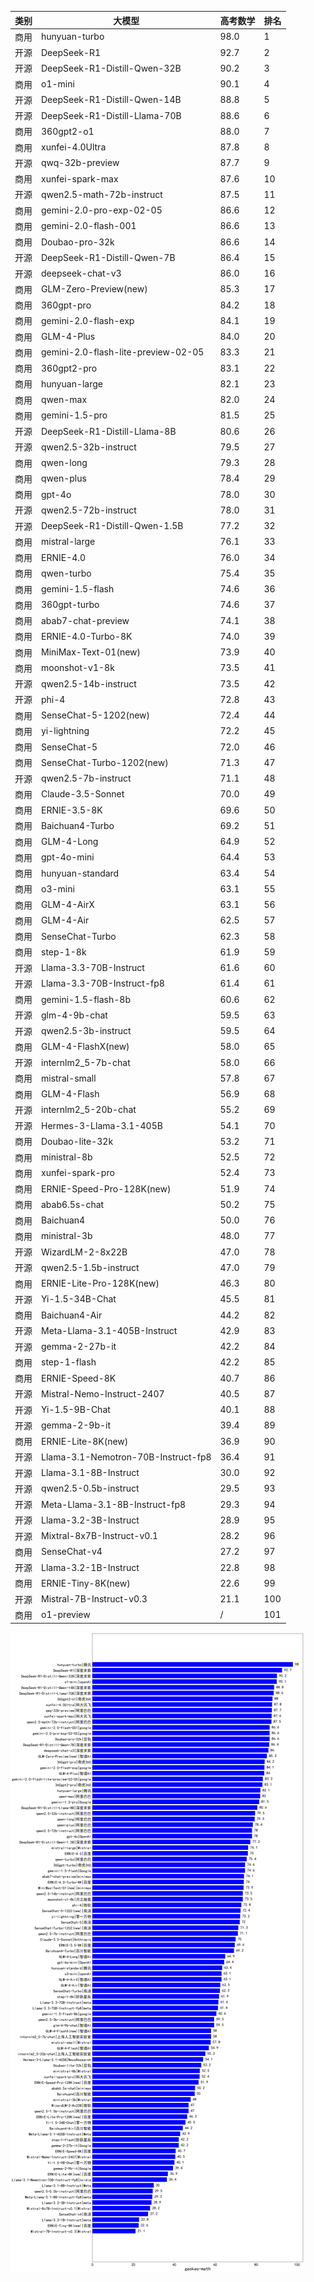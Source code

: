 
| 类别 | 大模型                         | 高考数学 | 排名 |
|-----|------------------------------|---------|----|
|商用|hunyuan-turbo|98.0|1|
|开源|DeepSeek-R1|92.7|2|
|开源|DeepSeek-R1-Distill-Qwen-32B|90.2|3|
|商用|o1-mini|90.1|4|
|开源|DeepSeek-R1-Distill-Qwen-14B|88.8|5|
|开源|DeepSeek-R1-Distill-Llama-70B|88.6|6|
|商用|360gpt2-o1|88.0|7|
|商用|xunfei-4.0Ultra|87.8|8|
|开源|qwq-32b-preview|87.7|9|
|商用|xunfei-spark-max|87.6|10|
|开源|qwen2.5-math-72b-instruct|87.5|11|
|商用|gemini-2.0-pro-exp-02-05|86.6|12|
|商用|gemini-2.0-flash-001|86.6|13|
|商用|Doubao-pro-32k|86.6|14|
|开源|DeepSeek-R1-Distill-Qwen-7B|86.4|15|
|开源|deepseek-chat-v3|86.0|16|
|商用|GLM-Zero-Preview(new)|85.3|17|
|商用|360gpt-pro|84.2|18|
|商用|gemini-2.0-flash-exp|84.1|19|
|商用|GLM-4-Plus|84.0|20|
|商用|gemini-2.0-flash-lite-preview-02-05|83.3|21|
|商用|360gpt2-pro|83.1|22|
|商用|hunyuan-large|82.1|23|
|商用|qwen-max|82.0|24|
|商用|gemini-1.5-pro|81.5|25|
|开源|DeepSeek-R1-Distill-Llama-8B|80.6|26|
|开源|qwen2.5-32b-instruct|79.5|27|
|商用|qwen-long|79.3|28|
|商用|qwen-plus|78.4|29|
|商用|gpt-4o|78.0|30|
|开源|qwen2.5-72b-instruct|78.0|31|
|开源|DeepSeek-R1-Distill-Qwen-1.5B|77.2|32|
|商用|mistral-large|76.1|33|
|商用|ERNIE-4.0|76.0|34|
|商用|qwen-turbo|75.4|35|
|商用|gemini-1.5-flash|74.6|36|
|商用|360gpt-turbo|74.6|37|
|商用|abab7-chat-preview|74.1|38|
|商用|ERNIE-4.0-Turbo-8K|74.0|39|
|商用|MiniMax-Text-01(new)|73.9|40|
|商用|moonshot-v1-8k|73.5|41|
|开源|qwen2.5-14b-instruct|73.5|42|
|开源|phi-4|72.8|43|
|商用|SenseChat-5-1202(new)|72.4|44|
|商用|yi-lightning|72.2|45|
|商用|SenseChat-5|72.0|46|
|商用|SenseChat-Turbo-1202(new)|71.3|47|
|开源|qwen2.5-7b-instruct|71.1|48|
|商用|Claude-3.5-Sonnet|70.0|49|
|商用|ERNIE-3.5-8K|69.6|50|
|商用|Baichuan4-Turbo|69.2|51|
|商用|GLM-4-Long|64.9|52|
|商用|gpt-4o-mini|64.4|53|
|商用|hunyuan-standard|63.4|54|
|商用|o3-mini|63.1|55|
|商用|GLM-4-AirX|63.1|56|
|商用|GLM-4-Air|62.5|57|
|商用|SenseChat-Turbo|62.3|58|
|商用|step-1-8k|61.9|59|
|开源|Llama-3.3-70B-Instruct|61.6|60|
|开源|Llama-3.3-70B-Instruct-fp8|61.4|61|
|商用|gemini-1.5-flash-8b|60.6|62|
|开源|glm-4-9b-chat|59.5|63|
|开源|qwen2.5-3b-instruct|59.5|64|
|商用|GLM-4-FlashX(new)|58.0|65|
|开源|internlm2_5-7b-chat|58.0|66|
|商用|mistral-small|57.8|67|
|商用|GLM-4-Flash|56.9|68|
|开源|internlm2_5-20b-chat|55.2|69|
|开源|Hermes-3-Llama-3.1-405B|54.1|70|
|商用|Doubao-lite-32k|53.2|71|
|商用|ministral-8b|52.5|72|
|商用|xunfei-spark-pro|52.4|73|
|商用|ERNIE-Speed-Pro-128K(new)|51.9|74|
|商用|abab6.5s-chat|50.2|75|
|商用|Baichuan4|50.0|76|
|商用|ministral-3b|48.0|77|
|开源|WizardLM-2-8x22B|47.0|78|
|开源|qwen2.5-1.5b-instruct|47.0|79|
|商用|ERNIE-Lite-Pro-128K(new)|46.3|80|
|开源|Yi-1.5-34B-Chat|45.5|81|
|商用|Baichuan4-Air|44.2|82|
|开源|Meta-Llama-3.1-405B-Instruct|42.9|83|
|开源|gemma-2-27b-it|42.2|84|
|商用|step-1-flash|42.2|85|
|商用|ERNIE-Speed-8K|40.7|86|
|开源|Mistral-Nemo-Instruct-2407|40.5|87|
|开源|Yi-1.5-9B-Chat|40.1|88|
|开源|gemma-2-9b-it|39.4|89|
|商用|ERNIE-Lite-8K(new)|36.9|90|
|开源|Llama-3.1-Nemotron-70B-Instruct-fp8|36.4|91|
|开源|Llama-3.1-8B-Instruct|30.0|92|
|开源|qwen2.5-0.5b-instruct|29.5|93|
|开源|Meta-Llama-3.1-8B-Instruct-fp8|29.3|94|
|开源|Llama-3.2-3B-Instruct|28.9|95|
|开源|Mixtral-8x7B-Instruct-v0.1|28.2|96|
|商用|SenseChat-v4|27.2|97|
|开源|Llama-3.2-1B-Instruct|22.8|98|
|商用|ERNIE-Tiny-8K(new)|22.6|99|
|开源|Mistral-7B-Instruct-v0.3|21.1|100|
|商用|o1-preview|/|101|


![lin](../pic/gaokao-math.png)
